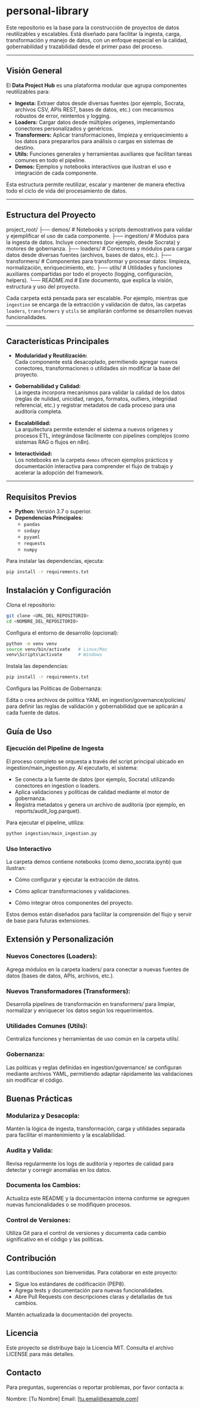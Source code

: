 # personal-library

Este repositorio es la base para la construcción de proyectos de datos reutilizables y escalables. Está diseñado para facilitar la ingesta, carga, transformación y manejo de datos, con un enfoque especial en la calidad, gobernabilidad y trazabilidad desde el primer paso del proceso.

---

## Visión General

El **Data Project Hub** es una plataforma modular que agrupa componentes reutilizables para:

- **Ingesta:** Extraer datos desde diversas fuentes (por ejemplo, Socrata, archivos CSV, APIs REST, bases de datos, etc.) con mecanismos robustos de error, reintentos y logging.
- **Loaders:** Cargar datos desde múltiples orígenes, implementando conectores personalizados y genéricos.
- **Transformers:** Aplicar transformaciones, limpieza y enriquecimiento a los datos para prepararlos para análisis o cargas en sistemas de destino.
- **Utils:** Funciones generales y herramientas auxiliares que facilitan tareas comunes en todo el pipeline.
- **Demos:** Ejemplos y notebooks interactivos que ilustran el uso e integración de cada componente.

Esta estructura permite reutilizar, escalar y mantener de manera efectiva todo el ciclo de vida del procesamiento de datos.

---

## Estructura del Proyecto

project_root/ 
├── demos/ # Notebooks y scripts demostrativos para validar y ejemplificar el uso de cada componente. 
├── ingestion/ # Módulos para la ingesta de datos. Incluye conectores (por ejemplo, desde Socrata) y motores de gobernanza. 
├── loaders/ # Conectores y módulos para cargar datos desde diversas fuentes (archivos, bases de datos, etc.). 
├── transformers/ # Componentes para transformar y procesar datos: limpieza, normalización, enriquecimiento, etc. 
├── utils/ # Utilidades y funciones auxiliares compartidas por todo el proyecto (logging, configuración, helpers). 
└── README.md # Este documento, que explica la visión, estructura y uso del proyecto.

Cada carpeta está pensada para ser escalable. Por ejemplo, mientras que `ingestion` se encarga de la extracción y validación de datos, las carpetas `loaders`, `transformers` y `utils` se ampliarán conforme se desarrollen nuevas funcionalidades.

---

## Características Principales

- **Modularidad y Reutilización:**  
  Cada componente está desacoplado, permitiendo agregar nuevos conectores, transformaciones o utilidades sin modificar la base del proyecto.

- **Gobernabilidad y Calidad:**  
  La ingesta incorpora mecanismos para validar la calidad de los datos (reglas de nulidad, unicidad, rangos, formatos, outliers, integridad referencial, etc.) y registrar metadatos de cada proceso para una auditoría completa.

- **Escalabilidad:**  
  La arquitectura permite extender el sistema a nuevos orígenes y procesos ETL, integrándose fácilmente con pipelines complejos (como sistemas RAG o flujos en n8n).

- **Interactividad:**  
  Los notebooks en la carpeta `demos` ofrecen ejemplos prácticos y documentación interactiva para comprender el flujo de trabajo y acelerar la adopción del framework.

---

## Requisitos Previos

- **Python:** Versión 3.7 o superior.
- **Dependencias Principales:**
  - `pandas`
  - `sodapy`
  - `pyyaml`
  - `requests`
  - `numpy`

Para instalar las dependencias, ejecuta:

```bash
pip install -r requirements.txt
```

## Instalación y Configuración

Clona el repositorio:

```bash
git clone <URL_DEL_REPOSITORIO>
cd <NOMBRE_DEL_REPOSITORIO>
```

Configura el entorno de desarrollo (opcional):

```bash
python -m venv venv
source venv/bin/activate   # Linux/Mac
venv\Scripts\activate      # Windows
```

Instala las dependencias:

```bash
pip install -r requirements.txt
```

Configura las Políticas de Gobernanza:

Edita o crea archivos de política YAML en ingestion/governance/policies/ para definir las reglas de validación y gobernabilidad que se aplicarán a cada fuente de datos.

## Guía de Uso

### Ejecución del Pipeline de Ingesta

El proceso completo se orquesta a través del script principal ubicado en ingestion/main_ingestion.py. Al ejecutarlo, el sistema:

- Se conecta a la fuente de datos (por ejemplo, Socrata) utilizando conectores en ingestion o loaders.
- Aplica validaciones y políticas de calidad mediante el motor de gobernanza.
- Registra metadatos y genera un archivo de auditoría (por ejemplo, en reports/audit_log.parquet).

Para ejecutar el pipeline, utiliza:

```bash
python ingestion/main_ingestion.py
```

### Uso Interactivo

La carpeta demos contiene notebooks (como demo_socrata.ipynb) que ilustran:

- Cómo configurar y ejecutar la extracción de datos.

- Cómo aplicar transformaciones y validaciones.

- Cómo integrar otros componentes del proyecto.


Estos demos están diseñados para facilitar la comprensión del flujo y servir de base para futuras extensiones.

## Extensión y Personalización

### Nuevos Conectores (Loaders):

Agrega módulos en la carpeta loaders/ para conectar a nuevas fuentes de datos (bases de datos, APIs, archivos, etc.).

### Nuevos Transformadores (Transformers):

Desarrolla pipelines de transformación en transformers/ para limpiar, normalizar y enriquecer los datos según los requerimientos.

### Utilidades Comunes (Utils):

Centraliza funciones y herramientas de uso común en la carpeta utils/.

### Gobernanza:

Las políticas y reglas definidas en ingestion/governance/ se configuran mediante archivos YAML, permitiendo adaptar rápidamente las validaciones sin modificar el código.

## Buenas Prácticas

### Modulariza y Desacopla:

Mantén la lógica de ingesta, transformación, carga y utilidades separada para facilitar el mantenimiento y la escalabilidad.

### Audita y Valida:

Revisa regularmente los logs de auditoría y reportes de calidad para detectar y corregir anomalías en los datos.

### Documenta los Cambios:

Actualiza este README y la documentación interna conforme se agreguen nuevas funcionalidades o se modifiquen procesos.

### Control de Versiones:

Utiliza Git para el control de versiones y documenta cada cambio significativo en el código y las políticas.

## Contribución

Las contribuciones son bienvenidas. Para colaborar en este proyecto:

- Sigue los estándares de codificación (PEP8).
- Agrega tests y documentación para nuevas funcionalidades.
- Abre Pull Requests con descripciones claras y detalladas de tus cambios.

Mantén actualizada la documentación del proyecto.

## Licencia

Este proyecto se distribuye bajo la Licencia MIT. Consulta el archivo LICENSE para más detalles.

## Contacto

Para preguntas, sugerencias o reportar problemas, por favor contacta a:

Nombre: [Tu Nombre]
Email: [tu.email@example.com]